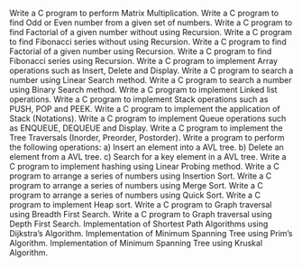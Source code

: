 Write a C program to perform Matrix Multiplication.
Write a C program to find Odd or Even number from a given set of numbers.
Write a C program to find Factorial of a given number without using Recursion.
Write a C program to find Fibonacci series without using Recursion.
Write a C program to find Factorial of a given number using Recursion.
Write a C program to find Fibonacci series using Recursion.
Write a C program to implement Array operations such as Insert, Delete and Display.
Write a C program to search a number using Linear Search method.
Write a C program to search a number using Binary Search method. 
Write a C program to implement Linked list operations.
Write a C program to implement Stack operations such as PUSH, POP and PEEK.
Write a C program to implement the application of Stack (Notations).
Write a C program to implement Queue operations such as ENQUEUE, DEQUEUE and Display. 
Write a C program to implement the Tree Traversals (Inorder, Preorder, Postorder).
Write a program to perform the following operations:
a) Insert an element into a AVL tree.
b) Delete an element from a AVL tree.
c) Search for a key element in a AVL tree.
Write a C program to implement hashing using Linear Probing method.
Write a C program to arrange a series of numbers using Insertion Sort. 
Write a C program to arrange a series of numbers using Merge Sort.
Write a C program to arrange a series of numbers using Quick Sort.
Write a C program to implement Heap sort.
Write a C program to Graph traversal using Breadth First Search. 
Write a C program to Graph traversal using Depth First Search.
Implementation of Shortest Path Algorithms using Dijkstra’s Algorithm.
Implementation of Minimum Spanning Tree using Prim’s Algorithm.
Implementation of Minimum Spanning Tree using Kruskal Algorithm. 

